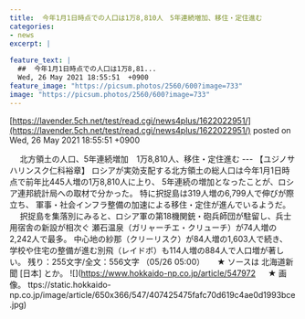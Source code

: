 ```yaml
---
title:  今年1月1日時点での人口は1万8,810人　5年連続増加、移住・定住進む  
categories:
- news
excerpt: |
  
feature_text: |
  ##  今年1月1日時点での人口は1万8,81...
  Wed, 26 May 2021 18:55:51  +0900
feature_image: "https://picsum.photos/2560/600?image=733"
image: "https://picsum.photos/2560/600?image=733"
---
```


[https://lavender.5ch.net/test/read.cgi/news4plus/1622022951/](https://lavender.5ch.net/test/read.cgi/news4plus/1622022951/)
posted on Wed, 26 May 2021 18:55:51  +0900

<!--more-->

　 北方領土の人口、5年連続増加　1万8,810人、移住・定住進む --- 【ユジノサハリンスク仁科裕章】 ロシアが実効支配する北方領土の総人口は今年1月1日時点で前年比445人増の1万8,810人に上り、 5年連続の増加となったことが、ロシア連邦統計局への取材で分かった。 特に択捉島は319人増の6,799人で伸びが際立ち、 軍事・社会インフラ整備の加速による移住・定住が進んでいるようだ。 　 択捉島を集落別にみると、ロシア軍の第18機関銃・砲兵師団が駐留し、兵士用宿舎の新設が相次ぐ 瀬石温泉（ガリャーチエ・クリューチ）が74人増の2,242人で最多。 中心地の紗那（クリーリスク）が84人増の1,603人で続き、 学校や住宅の整備が進む別飛（レイドボ）も114人増の884人で人口増が著しい。 残り：255文字/全文：556文字 （05/26 05:00） 　 ★ ソースは 北海道新聞 [日本] とか。 ![](https://www.hokkaido-np.co.jp/article/547972 　 ★ 画像。 ttps://static.hokkaido-np.co.jp/image/article/650x366/547/407425475fafc70d619c4ae0d1993bce.jpg)

